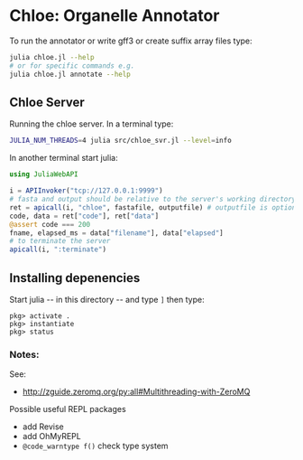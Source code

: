 # Chloe: Organelle Annotator

To run the annotator or write gff3 or create suffix array files type:

```bash
julia chloe.jl --help
# or for specific commands e.g.
julia chloe.jl annotate --help
```

## Chloe Server

Running the chloe server. In a terminal type:

```bash
JULIA_NUM_THREADS=4 julia src/chloe_svr.jl --level=info
```

In another terminal start julia:

```julia
using JuliaWebAPI

i = APIInvoker("tcp://127.0.0.1:9999")
# fasta and output should be relative to the server's working directory!
ret = apicall(i, "chloe", fastafile, outputfile) # outputfile is optional
code, data = ret["code"], ret["data"]
@assert code === 200
fname, elapsed_ms = data["filename"], data["elapsed"]
# to terminate the server
apicall(i, ":terminate")
```

## Installing depenencies

Start julia -- in this directory -- and type `]` then type:

```
pkg> activate .
pkg> instantiate
pkg> status
```


### Notes:

See:

* http://zguide.zeromq.org/py:all#Multithreading-with-ZeroMQ

Possible useful REPL packages

* add Revise
* add OhMyREPL
* `@code_warntype f()` check type system

